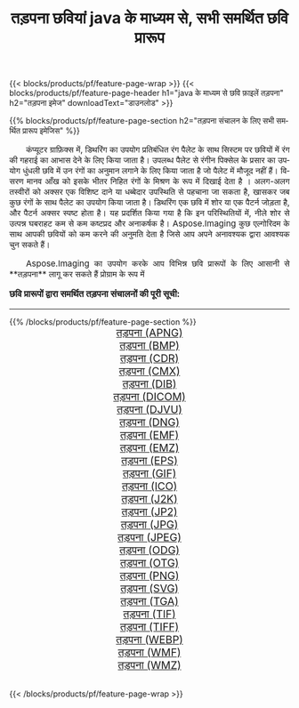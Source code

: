 ﻿---
title: तड़पना छवियां java के माध्यम से, सभी समर्थित छवि प्रारूप 
weight: 3920
url: /hi/java/dither/ 
lang: hi
langdirlevel: 2
locales: zh-hans,ja,it,ru,de,es,fr,nl,id,lt,pl,pt,vi,tr,ko,zh-hant,ar,hi,th,sv,cs,uk,he
description: Aspose.Imaging का उपयोग करके आप java के माध्यम से आसानी से तड़पना चित्र बना सकते हैं
---

{{< blocks/products/pf/feature-page-wrap >}}
{{< blocks/products/pf/feature-page-header h1="java के माध्यम से छवि फ़ाइलें तड़पना" h2="तड़पना इमेज" downloadText="डाउनलोड" >}}


{{% blocks/products/pf/feature-page-section  h2="तड़पना संचालन के लिए सभी समर्थित प्रारूप इमेजिस" %}}
<p align="justify" style="text-indent:2em;font-size:15px;">
कंप्यूटर ग्राफ़िक्स में, डिथरिंग का उपयोग प्रतिबंधित रंग पैलेट के साथ सिस्टम पर छवियों में रंग की गहराई का आभास देने के लिए किया जाता है। उपलब्ध पैलेट से रंगीन पिक्सेल के प्रसार का उपयोग धुंधली छवि में उन रंगों का अनुमान लगाने के लिए किया जाता है जो पैलेट में मौजूद नहीं हैं। विसरण मानव आँख को इसके भीतर निहित रंगों के मिश्रण के रूप में दिखाई देता है । अलग-अलग तस्वीरों को अक्सर एक विशिष्ट दाने या धब्बेदार उपस्थिति से पहचाना जा सकता है, खासकर जब कुछ रंगों के साथ पैलेट का उपयोग किया जाता है। डिथरिंग एक छवि में शोर या एक पैटर्न जोड़ता है, और पैटर्न अक्सर स्पष्ट होता है। यह प्रदर्शित किया गया है कि इन परिस्थितियों में, नीले शोर से उत्पन्न घबराहट कम से कम कष्टप्रद और अनाकर्षक है। Aspose.Imaging कुछ एल्गोरिदम के साथ आपकी छवियों को कम करने की अनुमति देता है जिसे आप अपने अनावश्यक द्वारा आवश्यक चुन सकते हैं।
</p>
<p align="justify" style="text-indent:2em;font-size:15px;">
Aspose.Imaging का उपयोग करके आप विभिन्न छवि प्रारूपों के लिए आसानी से **तड़पना** लागू कर सकते हैं प्रोग्राम के रूप में
</p>
<h3 style="margin-top:16px;">
छवि प्रारूपों द्वारा समर्थित तड़पना संचालनों की पूरी सूची:
</h3>
<hr/>
{{% /blocks/products/pf/feature-page-section %}}
<div class="container-fluid productfamilypage bg-gray">
    <div class="convertypes bg-gray agp-content section">
        <div class="container">
		<div class="row other-converters" style="gap: 10px;font-size: 19px;text-align:center;">
		    <div class='col-md-3 other-converter remove-lp remove-rp'><a href="/imaging/hi/java/dither/apng/" style="padding:15px;">तड़पना (APNG)</a></div><div class='col-md-3 other-converter remove-lp remove-rp'><a href="/imaging/hi/java/dither/bmp/" style="padding:15px;">तड़पना (BMP)</a></div><div class='col-md-3 other-converter remove-lp remove-rp'><a href="/imaging/hi/java/dither/cdr/" style="padding:15px;">तड़पना (CDR)</a></div><div class='col-md-3 other-converter remove-lp remove-rp'><a href="/imaging/hi/java/dither/cmx/" style="padding:15px;">तड़पना (CMX)</a></div><div class='col-md-3 other-converter remove-lp remove-rp'><a href="/imaging/hi/java/dither/dib/" style="padding:15px;">तड़पना (DIB)</a></div><div class='col-md-3 other-converter remove-lp remove-rp'><a href="/imaging/hi/java/dither/dicom/" style="padding:15px;">तड़पना (DICOM)</a></div><div class='col-md-3 other-converter remove-lp remove-rp'><a href="/imaging/hi/java/dither/djvu/" style="padding:15px;">तड़पना (DJVU)</a></div><div class='col-md-3 other-converter remove-lp remove-rp'><a href="/imaging/hi/java/dither/dng/" style="padding:15px;">तड़पना (DNG)</a></div><div class='col-md-3 other-converter remove-lp remove-rp'><a href="/imaging/hi/java/dither/emf/" style="padding:15px;">तड़पना (EMF)</a></div><div class='col-md-3 other-converter remove-lp remove-rp'><a href="/imaging/hi/java/dither/emz/" style="padding:15px;">तड़पना (EMZ)</a></div><div class='col-md-3 other-converter remove-lp remove-rp'><a href="/imaging/hi/java/dither/eps/" style="padding:15px;">तड़पना (EPS)</a></div><div class='col-md-3 other-converter remove-lp remove-rp'><a href="/imaging/hi/java/dither/gif/" style="padding:15px;">तड़पना (GIF)</a></div><div class='col-md-3 other-converter remove-lp remove-rp'><a href="/imaging/hi/java/dither/ico/" style="padding:15px;">तड़पना (ICO)</a></div><div class='col-md-3 other-converter remove-lp remove-rp'><a href="/imaging/hi/java/dither/j2k/" style="padding:15px;">तड़पना (J2K)</a></div><div class='col-md-3 other-converter remove-lp remove-rp'><a href="/imaging/hi/java/dither/jp2/" style="padding:15px;">तड़पना (JP2)</a></div><div class='col-md-3 other-converter remove-lp remove-rp'><a href="/imaging/hi/java/dither/jpg/" style="padding:15px;">तड़पना (JPG)</a></div><div class='col-md-3 other-converter remove-lp remove-rp'><a href="/imaging/hi/java/dither/jpeg/" style="padding:15px;">तड़पना (JPEG)</a></div><div class='col-md-3 other-converter remove-lp remove-rp'><a href="/imaging/hi/java/dither/odg/" style="padding:15px;">तड़पना (ODG)</a></div><div class='col-md-3 other-converter remove-lp remove-rp'><a href="/imaging/hi/java/dither/otg/" style="padding:15px;">तड़पना (OTG)</a></div><div class='col-md-3 other-converter remove-lp remove-rp'><a href="/imaging/hi/java/dither/png/" style="padding:15px;">तड़पना (PNG)</a></div><div class='col-md-3 other-converter remove-lp remove-rp'><a href="/imaging/hi/java/dither/svg/" style="padding:15px;">तड़पना (SVG)</a></div><div class='col-md-3 other-converter remove-lp remove-rp'><a href="/imaging/hi/java/dither/tga/" style="padding:15px;">तड़पना (TGA)</a></div><div class='col-md-3 other-converter remove-lp remove-rp'><a href="/imaging/hi/java/dither/tif/" style="padding:15px;">तड़पना (TIF)</a></div><div class='col-md-3 other-converter remove-lp remove-rp'><a href="/imaging/hi/java/dither/tiff/" style="padding:15px;">तड़पना (TIFF)</a></div><div class='col-md-3 other-converter remove-lp remove-rp'><a href="/imaging/hi/java/dither/webp/" style="padding:15px;">तड़पना (WEBP)</a></div><div class='col-md-3 other-converter remove-lp remove-rp'><a href="/imaging/hi/java/dither/wmf/" style="padding:15px;">तड़पना (WMF)</a></div><div class='col-md-3 other-converter remove-lp remove-rp'><a href="/imaging/hi/java/dither/wmz/" style="padding:15px;">तड़पना (WMZ)</a></div>
                </div>
        </div>
    </div>
</div>
<br/>

{{< /blocks/products/pf/feature-page-wrap >}}
